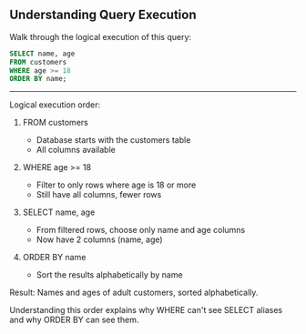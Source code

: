## Understanding Query Execution

Walk through the logical execution of this query:
```sql
SELECT name, age
FROM customers  
WHERE age >= 18
ORDER BY name;
```

---

Logical execution order:

1. FROM customers
   - Database starts with the customers table
   - All columns available

2. WHERE age >= 18
   - Filter to only rows where age is 18 or more
   - Still have all columns, fewer rows

3. SELECT name, age
   - From filtered rows, choose only name and age columns
   - Now have 2 columns (name, age)

4. ORDER BY name
   - Sort the results alphabetically by name

Result: Names and ages of adult customers, sorted alphabetically.

Understanding this order explains why WHERE can't see SELECT aliases and why ORDER BY can see them.

